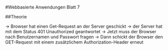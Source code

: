 #Webbasierte Anwendungen Blatt 7

##Theorie

-> Browser hat einen Get-Request an der Server geschickt
-> der Server hat mit dem Status 401 Unauthorized geantwortet
-> Jetzt muss der Browser nach Benutzernamen und Passwort fragen
-> Dann schickt der Browser den GET-Request mit einem zusätzlichem Authorization-Header erneut